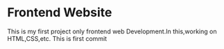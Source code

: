 # Frontend Website
This is my first project only frontend web Development.In this,working on HTML,CSS,etc.
This is first commit

